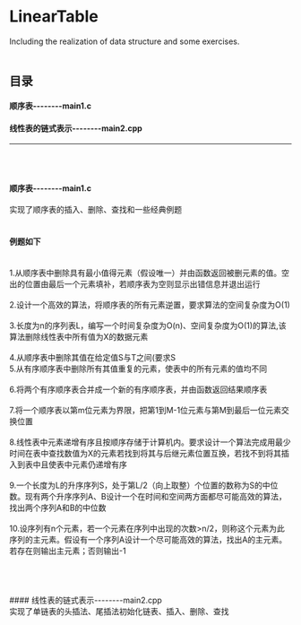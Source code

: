 # LinearTable
Including the realization of data structure and some exercises.<br><br>
## 目录<br>
#### 顺序表--------main1.c<br>
#### 线性表的链式表示--------main2.cpp<br>
---------------------------------------------------------------------------
<br><br>
#### 顺序表--------main1.c<br>
实现了顺序表的插入、删除、查找和一些经典例题<br>
<br>
#### 例题如下
<br>
1.从顺序表中删除具有最小值得元素（假设唯一）并由函数返回被删元素的值。空出的位置由最后一个元素填补，若顺序表为空则显示出错信息并退出运行</br>
<br>
2.设计一个高效的算法，将顺序表的所有元素逆置，要求算法的空间复杂度为O(1)<br>
<br>
3.长度为n的序列表L，编写一个时间复杂度为O(n)、空间复杂度为O(1)的算法,该算法删除线性表中所有值为X的数据元素<br>
<br>
4.从顺序表中删除其值在给定值S与T之间(要求S<T)的所有元素，如果S或T不合理或者顺序表为空则显示出错信息并退出运行<br>
<br>
5.从有序顺序表中删除所有其值重复的元素，使表中的所有元素的值均不同</br>
<br>
6.将两个有序顺序表合并成一个新的有序顺序表，并由函数返回结果顺序表<br>
<br>
7.将一个顺序表以第m位元素为界限，把第1到M-1位元素与第M到最后一位元素交换位置<br>
<br>
8.线性表中元素递增有序且按顺序存储于计算机内。要求设计一个算法完成用最少时间在表中查找数值为X的元素若找到将其与后继元素位置互换，若找不到将其插入到表中且使表中元素仍递增有序<br>
<br>
9.一个长度为L的升序序列S，处于第L/2（向上取整）个位置的数称为S的中位数。现有两个升序序列A、B设计一个在时间和空间两方面都尽可能高效的算法，找出两个序列A和B的中位数<br>
<br>
10.设序列有n个元素，若一个元素在序列中出现的次数>n/2，则称这个元素为此序列的主元素。假设有一个序列A设计一个尽可能高效的算法，找出A的主元素。若存在则输出主元素；否则输出-1<br>
<br><br><br><br>
#### 线性表的链式表示--------main2.cpp<br>
实现了单链表的头插法、尾插法初始化链表、插入、删除、查找<br>
<br>
